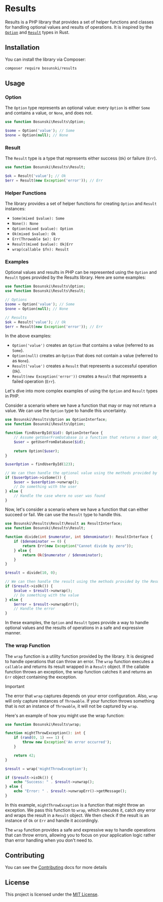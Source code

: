 # Results

Results is a PHP library that provides a set of helper functions and classes for handling optional values and results of operations. It is inspired by the [`Option`](https://doc.rust-lang.org/std/option/enum.Option.html) and [`Result`](https://doc.rust-lang.org/std/result/enum.Result.html) types in Rust.

## Installation

You can install the library via Composer:

```bash
composer require bosunski/results
```

## Usage

### Option

The `Option` type represents an optional value: every `Option` is either `Some` and contains a value, or `None`, and does not.

```php
use function Bosunski\Results\Option;

$some = Option('value'); // Some
$none = Option(null); // None
```

### Result

The `Result` type is a type that represents either success (`Ok`) or failure (`Err`).

```php
use function Bosunski\Results\Result;

$ok = Result('value'); // Ok
$err = Result(new Exception('error')); // Err
```

### Helper Functions

The library provides a set of helper functions for creating `Option` and `Result` instances:

- `Some(mixed $value): Some`
- `None(): None`
- `Option(mixed $value): Option`
- `Ok(mixed $value): Ok`
- `Err(Throwable $e): Err`
- `Result(mixed $value): Ok|Err`
- `wrap(callable $fn): Result`

### Examples

Optional values and results in PHP can be represented using the `Option` and `Result` types provided by the Results library. Here are some examples:

```php
use function Bosunski\Results\Option;
use function Bosunski\Results\Result;

// Options
$some = Option('value'); // Some
$none = Option(null); // None

// Results
$ok = Result('value'); // Ok
$err = Result(new Exception('error')); // Err
```

In the above examples:

- `Option('value')` creates an `Option` that contains a value (referred to as `Some`).
- `Option(null)` creates an `Option` that does not contain a value (referred to as `None`).
- `Result('value')` creates a `Result` that represents a successful operation (`Ok`).
- `Result(new Exception('error'))` creates a `Result` that represents a failed operation (`Err`).


Let's dive into more complex examples of using the `Option` and `Result` types in PHP.

Consider a scenario where we have a function that may or may not return a value. We can use the `Option` type to handle this uncertainty.

```php
use Bosunski\Results\Option as OptionInterface;
use function Bosunski\Results\Option;

function findUserById($id): OptionInterface {
    // Assume getUserFromDatabase is a function that returns a User object if found, null otherwise
    $user = getUserFromDatabase($id);
    
    return Option($user);
}

$userOption = findUserById(123);

// We can then handle the optional value using the methods provided by the Option type
if ($userOption->isSome()) {
    $user = $userOption->unwrap();
    // Do something with the user
} else {
    // Handle the case where no user was found
}
```

Now, let's consider a scenario where we have a function that can either succeed or fail. We can use the `Result` type to handle this.

```php
use Bosunski\Results\Result\Result as ResultInterface;
use function Bosunski\Results\Result;

function divide(int $numerator, int $denominator): ResultInterface {
    if ($denominator == 0) {
        return Err(new Exception("Cannot divide by zero"));
    } else {
        return Ok($numerator / $denominator);
    }
}

$result = divide(10, 0);

// We can then handle the result using the methods provided by the Result type
if ($result->isOk()) {
    $value = $result->unwrap();
    // Do something with the value
} else {
    $error = $result->unwrapErr();
    // Handle the error
}
```

In these examples, the `Option` and `Result` types provide a way to handle optional values and the results of operations in a safe and expressive manner.

### The wrap Function

The `wrap` function is a utility function provided by the library. It is designed to handle operations that can throw an error. The `wrap` function executes a `callable` and returns its result wrapped in a `Result` object. If the callable function throws an exception, the wrap function catches it and returns an `Err` object containing the exception.

> [!IMPORTANT]
> The error that `wrap` captures depends on your error configuration. Also, `wrap` will only capture instances of `Throwable`. If your function throws something that is not an instance of `Throwable`, it will not be captured by `wrap`.

Here's an example of how you might use the wrap function:

```php
use function Bosunski\Results\wrap;

function mightThrowException(): int {
    if (rand(0, 1) === 1) {
        throw new Exception('An error occurred');
    }

    return 42;
}

$result = wrap('mightThrowException');

if ($result->isOk()) {
    echo "Success: " . $result->unwrap();
} else {
    echo "Error: " . $result->unwrapErr()->getMessage();
}
```

In this example, `mightThrowException` is a function that might throw an exception. We pass this function to `wrap`, which executes it, catch *any* error and wraps the result in a `Result` object. We then check if the result is an instance of `Ok` or `Err` and handle it accordingly.

The `wrap` function provides a safe and expressive way to handle operations that can throw errors, allowing you to focus on your application logic rather than error handling when you don't need to.

## Contributing

You can see the [Contributing] docs for more details

## License

This project is licensed under the [MIT License].

[MIT license]: LICENSE
[Contributing]: CONTRIBUTING.md